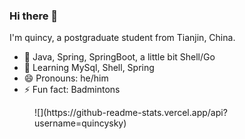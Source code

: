 ### Hi there 👋


I'm quincy, a postgraduate student from Tianjin, China.

- 🔭 Java, Spring, SpringBoot, a little bit Shell/Go
- 🌱 Learning MySql, Shell, Spring
- 😄 Pronouns: he/him
- ⚡ Fun fact: Badmintons
<figure class="third">
    ![](https://github-readme-stats.vercel.app/api?username=quincysky)
</figure>

